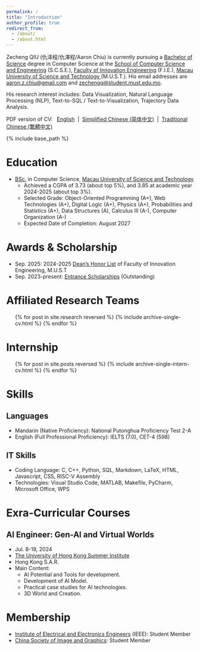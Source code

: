 ```yaml
---
permalink: /
title: "Introduction"
author_profile: true
redirect_from: 
  - /about/
  - /about.html
---
```


Zecheng QIU (仇泽程/仇澤程/Aaron Chiu) is currently pursuing a [Bachelor of Science](https://fie.must.edu.mo/id-1439/program/view/id-211.html?locale=en_US) degree in Computer Science at the [School of Computer Science and Engineering](https://fie.must.edu.mo/page/id-1434.html?locale=en_US) (S.C.S.E.), [Faculty of Innovation Engineering](https://fie.must.edu.mo/index.html?locale=en_US) (F.I.E.), [Macau University of Science and Technology ](https://www.must.edu.mo/index.html?locale=en_US) (M.U.S.T.). His email addresses are [aaron.z.chiu@gmail.com](aaron.z.chiu@gmail.com) and [zechengq@student.must.edu.mo](zechengq@student.must.edu.mo).

His research interest includes: Data Visualization, Natural Language Processing (NLP), Text-to-SQL / Text-to-Visualization, Trajectory Data Analysis.

PDF version of CV: &nbsp;
<a href="../documents/Zecheng_ QIU_CV.pdf">English</a> 
&nbsp;|&nbsp;
<a href="../documents/仇泽程简历.pdf">Simplified Chinese (简体中文)</a>
&nbsp;|&nbsp;
<a href="../documents/仇澤程履歷.pdf">Traditional Chinese (繁體中文)</a>


{% include base_path %}



Education
======
* [BSc.](https://fie.must.edu.mo/id-1439/program/view/id-211.html) in Computer Science, [Macau University of Science and Technology](https://www.must.edu.mo/index.html?locale=en_US)
  * Achieved a CGPA of 3.73 (about top 5%), and 3.85 at academic year 2024-2025 (about top 3%).
  * Selected Grade: Object-Oriented Programming (A+), Web Technologies (A+), Digital Logic (A+), Physics (A+), Probabilities and Statistics (A+), Data Structures (A), Calculus Ⅲ (A-), Computer Organization (A-)
  * Expected Date of Completion: August 2027

Awards & Scholarship
======
* Sep. 2025: 2024-2025 [Dean’s Honor List](https://stud.must.edu.mo/page/id-3773.html?locale=en_US) of Faculty of Innovation Engineering, M.U.S.T
* Sep. 2023-present: [Entrance Scholarships](https://ugadmissions.must.edu.mo/page/id-1312.html?locale=en_US) (Outstanding) 

Affiliated Research Teams
======
  <ul>{% for post in site.research reversed %}
    {% include archive-single-cv.html %}
  {% endfor %}</ul>

Internship
======

  <ul>{% for post in site.posts reversed %}
    {% include archive-single-intern-cv.html  %}
  {% endfor %}</ul> 



  
Skills
======

Languages
------
  * Mandarin (Native Proficiency): National Putonghua Proficiency Test 2-A
  * English (Full Professional Proficiency): IELTS (7.0), CET-4 (598)

IT Skills
------
* Coding Language: C, C++, Python, SQL, Markdown, LaTeX, HTML, Javascript, CSS, RISC-V Assembly
* Technologies: Visual Studio Code, MATLAB, Makefile, PyCharm, Microsoft Office, WPS

<!-- Publications
======
  <ul>{% for post in site.publications reversed %}
    {% include archive-single-cv.html %}
  {% endfor %}</ul> -->
  

<!-- Talks
======
  <ul>{% for post in site.talks reversed %}
    {% include archive-single-talk-cv.html  %}
  {% endfor %}</ul> -->
  



Exra-Curricular Courses
======

AI Engineer: Gen-AI and Virtual Worlds 
------
* Jul. 8-18, 2024
* [The University of Hong Kong Summer Institute](https://www.summerinstitute.hku.hk)
* Hong Kong S.A.R.
* Main Content: 
  * AI Potential and Tools for development.
  * Development of AI Model.
  * Practical case studies for AI technologies.
  * 3D World and Creation.
  
Membership
======
* [Institute of Electrical and Electronics Engineers](https://www.ieee.org) (IEEE): Student Member
* [China Society of Image and Graphics](https://en.csig.org.cn/index.html): Student Member

